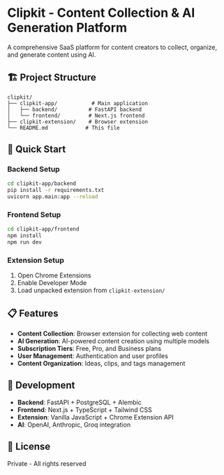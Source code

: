 # Clipkit - Content Collection & AI Generation Platform

A comprehensive SaaS platform for content creators to collect, organize, and generate content using AI.

## 🏗️ Project Structure

```
clipkit/
├── clipkit-app/           # Main application
│   ├── backend/          # FastAPI backend
│   └── frontend/         # Next.js frontend
├── clipkit-extension/    # Browser extension
└── README.md            # This file
```

## 🚀 Quick Start

### Backend Setup

```bash
cd clipkit-app/backend
pip install -r requirements.txt
uvicorn app.main:app --reload
```

### Frontend Setup

```bash
cd clipkit-app/frontend
npm install
npm run dev
```

### Extension Setup

1. Open Chrome Extensions
2. Enable Developer Mode
3. Load unpacked extension from `clipkit-extension/`

## 📋 Features

- **Content Collection**: Browser extension for collecting web content
- **AI Generation**: AI-powered content creation using multiple models
- **Subscription Tiers**: Free, Pro, and Business plans
- **User Management**: Authentication and user profiles
- **Content Organization**: Ideas, clips, and tags management

## 🔧 Development

- **Backend**: FastAPI + PostgreSQL + Alembic
- **Frontend**: Next.js + TypeScript + Tailwind CSS
- **Extension**: Vanilla JavaScript + Chrome Extension API
- **AI**: OpenAI, Anthropic, Groq integration

## 📝 License

Private - All rights reserved
